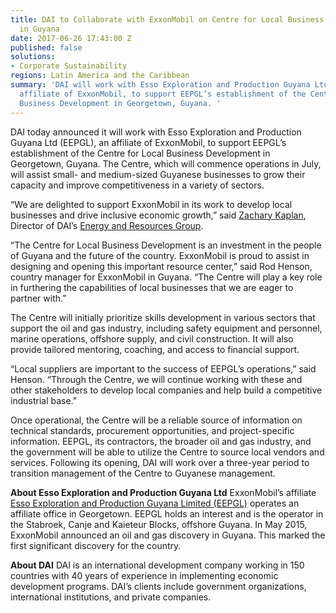```yaml
---
title: DAI to Collaborate with ExxonMobil on Centre for Local Business Development
  in Guyana
date: 2017-06-26 17:43:00 Z
published: false
solutions:
- Corporate Sustainability
regions: Latin America and the Caribbean
summary: 'DAI will work with Esso Exploration and Production Guyana Ltd (EEPGL), an
  affiliate of ExxonMobil, to support EEPGL’s establishment of the Centre for Local
  Business Development in Georgetown, Guyana. '
---
```


DAI today announced it will work with Esso Exploration and Production Guyana Ltd (EEPGL), an affiliate of ExxonMobil, to support EEPGL’s establishment of the Centre for Local Business Development in Georgetown, Guyana. The Centre, which will commence operations in July, will assist small- and medium-sized Guyanese businesses to grow their capacity and improve competitiveness in a variety of sectors. 

“We are delighted to support ExxonMobil in its work to develop local businesses and drive inclusive economic growth,” said [Zachary Kaplan](https://www.dai.com/who-we-are/our-team/zachary-kaplan), Director of DAI’s [Energy and Resources Group](https://www.dai.com/our-work/solutions/corporate-sustainability).

“The Centre for Local Business Development is an investment in the people of Guyana and the future of the country. ExxonMobil is proud to assist in designing and opening this important resource center,” said Rod Henson, country manager for ExxonMobil in Guyana. “The Centre will play a key role in furthering the capabilities of local businesses that we are eager to partner with.” 

The Centre will initially prioritize skills development in various sectors that support the oil and gas industry, including safety equipment and personnel, marine operations, offshore supply, and civil construction. It will also provide tailored mentoring, coaching, and access to financial support.

“Local suppliers are important to the success of EEPGL’s operations,” said Henson. “Through the Centre, we will continue working with these and other stakeholders to develop local companies and help build a competitive industrial base.”

Once operational, the Centre will be a reliable source of information on technical standards, procurement opportunities, and project-specific information. EEPGL, its contractors, the broader oil and gas industry, and the government will be able to utilize the Centre to source local vendors and services. Following its opening, DAI will work over a three-year period to transition management of the Centre to Guyanese management. 

**About Esso Exploration and Production Guyana Ltd**
ExxonMobil’s affiliate [Esso Exploration and Production Guyana Limited (EEPGL)](http://corporate.exxonmobil.com/en/company/worldwide-operations/locations/guyana#About) operates an affiliate office in Georgetown. EEPGL holds an interest and is the operator in the Stabroek, Canje and Kaieteur Blocks, offshore Guyana. In May 2015, ExxonMobil announced an oil and gas discovery in Guyana. This marked the first significant discovery for the country.

**About DAI**
DAI is an international development company working in 150 countries with 40 years of experience in implementing economic development programs. DAI’s clients include government organizations, international institutions, and private companies. 